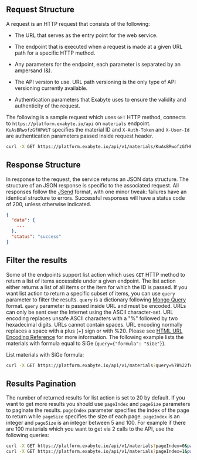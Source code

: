 <!-- by MM -->

## Request Structure

A request is an HTTP request that consists of the following:

* The URL that serves as the entry point for the web service.

* The endpoint that is executed when a request is made at a given URL path for a specific HTTP method.

* Any parameters for the endpoint, each parameter is separated by an ampersand (&).

* The API version to use. URL path versioning is the only type of API versioning currently available.

* Authentication parameters that Exabyte uses to ensure the validity and authenticity of the request.

The following is a sample request which uses `GET` HTTP method, connects to `https://platform.exabyte.io/api` on `materials` endpoint. `KuAsBRwofzGfHPWiT` specifies the material ID and `X-Auth-Token` and `X-User-Id` are authentication parameters passed inside request header.

```bash
curl -X GET https://platform.exabyte.io/api/v1/materials/KuAsBRwofzGfHPWiT -H "X-Auth-Token: f2KpRW7KeN9aPmjSZ" -H "X-User-Id: fbdpsNf4oHiX79vMJ"
```


## Response Structure

In response to the request, the service returns an JSON data structure. The structure of an JSON response is specific to the associated request. All responses follow the [JSend](http://labs.omniti.com/labs/jsend) format, with one minor tweak: failures have an identical structure to errors. Successful responses will have a status code of 200, unless otherwise indicated.

```json
{
  "data": {
    ...
  },
  "status": "success"
}
```

## Filter the results

Some of the endpoints support list action which uses `GET` HTTP method to return a list of items accessible under a given endpoint. The list action either returns a list of all items or the item for which the ID is passed. If you want list action to return a specific subset of items, you can use `query` parameter to filter the results. `query` is a dictionary following [Mongo Query](https://docs.mongodb.com/manual/tutorial/query-documents/) format. `query` parameter is passed inside URL and must be encoded.  URLs can only be sent over the Internet using the ASCII character-set. URL encoding replaces unsafe ASCII characters with a "%" followed by two hexadecimal digits. URLs cannot contain spaces. URL encoding normally replaces a space with a plus (+) sign or with %20. Please see [HTML URL Encoding Reference](https://www.w3schools.com/tags/ref_urlencode.asp) for more information. The following example lists the materials with formula equal to SiGe (`query={"formula": "SiGe"}`).

List materials with SiGe formula:
```bash
curl -X GET https://platform.exabyte.io/api/v1/materials?query=%7B%22formula%22%3A+%22SiGe%22%7D -H "X-Auth-Token: f2KpRW7KeN9aPmjSZ" -H "X-User-Id: fbdpsNf4oHiX79vMJ"
```

## Results Pagination

The number of returned results for list action is set to 20 by default. If you want to get more results you should use `pageIndex` and `pageSize` parameters to paginate the results. `pageIndex` parameter specifies the index of the page to return while `pageSize` specifies the size of each page. `pageIndex` is an integer and `pageSize` is an integer between 5 and 100. For example if there are 100 materials which you want to get via 2 calls to the API, use the following queries:

```bash
curl -X GET https://platform.exabyte.io/api/v1/materials?pageIndex=0&pageSize=50 -H "X-Auth-Token: f2KpRW7KeN9aPmjSZ" -H "X-User-Id: fbdpsNf4oHiX79vMJ"
curl -X GET https://platform.exabyte.io/api/v1/materials?pageIndex=1&pageSize=50 -H "X-Auth-Token: f2KpRW7KeN9aPmjSZ" -H "X-User-Id: fbdpsNf4oHiX79vMJ"
```
